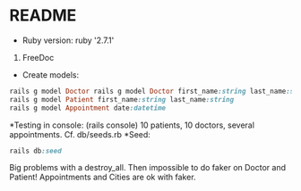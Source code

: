 # README
* Ruby version: ruby '2.7.1'

1) FreeDoc
* Create models:
```ruby
rails g model Doctor rails g model Doctor first_name:string last_name:string specialty:string zip_code:string
rails g model Patient first_name:string last_name:string
rails g model Appointment date:datetime
```
*Testing in console: (rails console)
10 patients, 10 doctors, several appointments. Cf. db/seeds.rb
*Seed:
```ruby
rails db:seed
```
Big problems with a destroy_all. Then impossible to do faker on Doctor and Patient!
Appointments and Cities are ok with faker.
